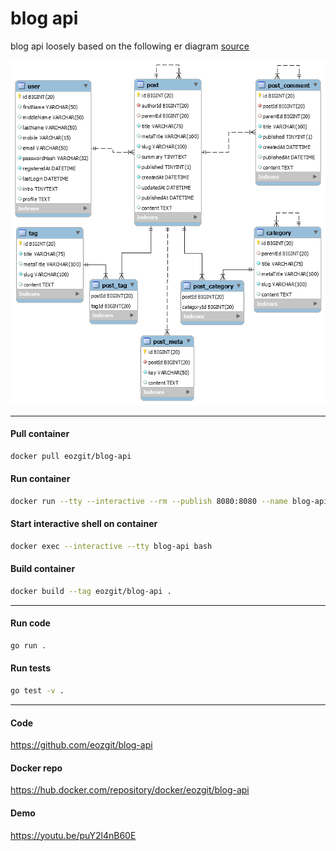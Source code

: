 # blog api

blog api loosely based on the following er diagram [source](https://mysql.tutorials24x7.com/blog/guide-to-design-a-database-for-blog-management-in-mysql)

[![er diagram](er.png)](https://mysql.tutorials24x7.com/blog/guide-to-design-a-database-for-blog-management-in-mysql)

---

#### Pull container
```sh
docker pull eozgit/blog-api
```

#### Run container
```sh
docker run --tty --interactive --rm --publish 8080:8080 --name blog-api eozgit/blog-api
```

#### Start interactive shell on container
```sh
docker exec --interactive --tty blog-api bash
```

#### Build container
```sh
docker build --tag eozgit/blog-api .
```

---

#### Run code
```sh
go run .
```

#### Run tests
```sh
go test -v .
```

---

#### Code
https://github.com/eozgit/blog-api

#### Docker repo
https://hub.docker.com/repository/docker/eozgit/blog-api

#### Demo
https://youtu.be/puY2l4nB60E
